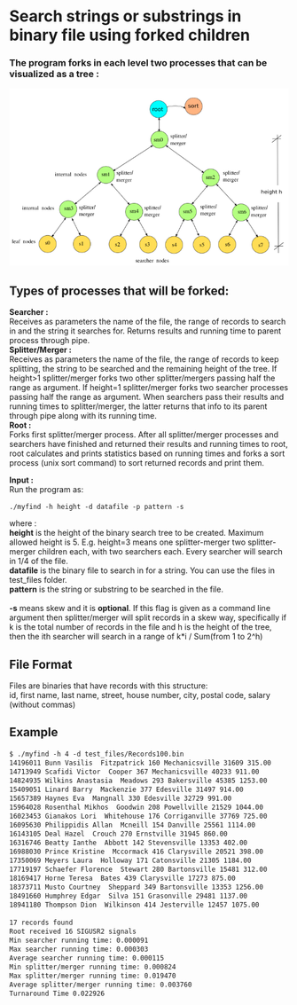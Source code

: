 # Search strings or substrings in binary file using forked children #
### The program forks in each level two processes that can be visualized as a tree : <br>
![](tree.png)
            
## Types of processes that will be forked: ##
**Searcher :** <br> 
Receives as parameters the name of the file, the range of records to search in and the string it searches for. Returns results and running time to parent process through pipe. <br>
**Splitter/Merger :** <br>
Receives as parameters the name of the file, the range of records to keep splitting, the string to be searched and the remaining height of the tree. If height>1 splitter/merger forks two other splitter/mergers passing half the range as argument. If height=1 splitter/merger forks two searcher processes passing half the range as argument. When searchers pass their results and running times to splitter/merger, the latter returns that info to its parent through pipe along with its running time. <br>
**Root :** <br>
Forks first splitter/merger process. After all splitter/merger processes and searchers have finished and returned their results and running times to root, root calculates and prints statistics based on running times and forks a sort process (unix sort command) to sort returned records and print them. <br>


**Input :** <br>
Run the program as:
```
./myfind -h height -d datafile -p pattern -s
```
where : <br>
**height** is the height of the binary search tree to be created. Maximum allowed height is 5. E.g. height=3 means one splitter-merger two splitter-merger children each, with two searchers each. Every searcher will search in 1/4 of the file. <br>
**datafile** is the binary file to search in for a string. You can use the files in test_files folder. <br>
**pattern** is the string or substring to be searched in the file. <br><br>
**-s** means skew and it is **optional**. If this flag is given as a command line argument then splitter/merger will split records in a skew way, specifically if k is the total number of records in the file and h is the height of the tree, then the ith searcher will search in a range of k*i / Sum(from 1 to 2^h) <br>

## File Format ##
Files are binaries that have records with this structure: <br>
id, first name, last name, street, house number, city, postal code, salary (without commas) 

## Example ##
```
$ ./myfind -h 4 -d test_files/Records100.bin
14196011 Bunn Vasilis  Fitzpatrick 160 Mechanicsville 31609 315.00   
14713949 Scafidi Victor  Cooper 367 Mechanicsville 40233 911.00   
14824935 Wilkins Anastasia  Meadows 293 Bakersville 45385 1253.00  
15409051 Linard Barry  Mackenzie 377 Edesville 31497 914.00   
15657389 Haynes Eva  Mangnall 330 Edesville 32729 991.00   
15964028 Rosenthal Mikhos  Goodwin 208 Powellville 21529 1044.00  
16023453 Gianakos Lori  Whitehouse 176 Corriganville 37769 725.00   
16095630 Philippidis Allan  Mcneill 154 Danville 25561 1114.00  
16143105 Deal Hazel  Crouch 270 Ernstville 31945 860.00   
16316746 Beatty Ianthe  Abbott 142 Stevensville 13353 402.00   
16988030 Prince Kristine  Mccormack 416 Clarysville 20521 398.00   
17350069 Meyers Laura  Holloway 171 Catonsville 21305 1184.00  
17719197 Schaefer Florence  Stewart 280 Bartonsville 15481 312.00   
18169417 Horne Teresa  Bates 439 Clarysville 17273 875.00   
18373711 Musto Courtney  Sheppard 349 Bartonsville 13353 1256.00  
18491660 Humphrey Edgar  Silva 151 Grasonville 29481 1137.00  
18941180 Thompson Dion  Wilkinson 414 Jesterville 12457 1075.00  

17 records found
Root received 16 SIGUSR2 signals
Min searcher running time: 0.000091
Max searcher running time: 0.000303
Average searcher running time: 0.000115
Min splitter/merger running time: 0.000824
Max splitter/merger running time: 0.019470
Average splitter/merger running time: 0.003760
Turnaround Time 0.022926
```
